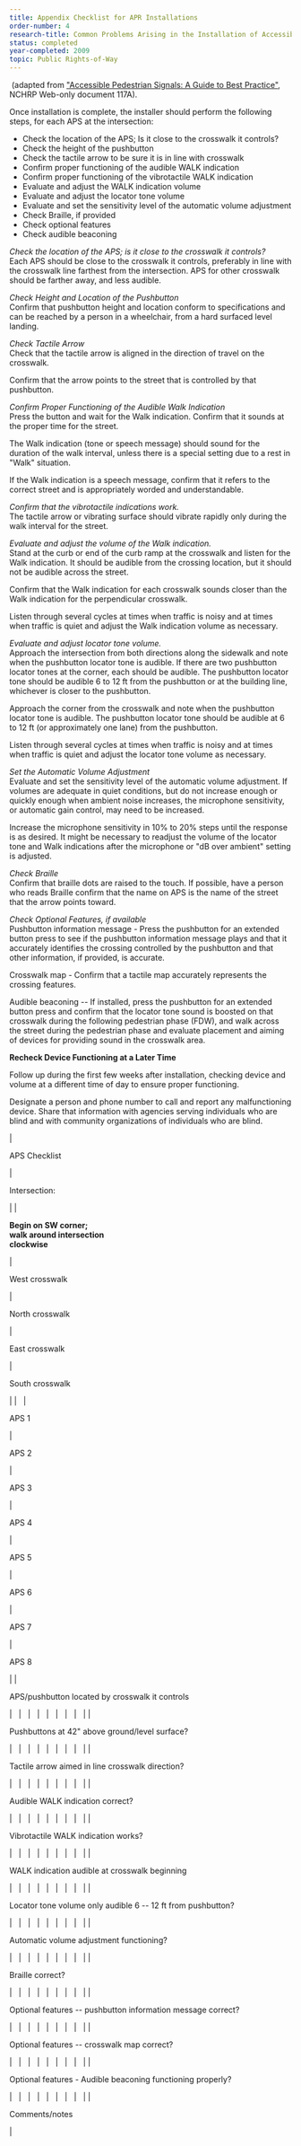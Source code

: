 ```yaml
---
title: Appendix Checklist for APR Installations
order-number: 4
research-title: Common Problems Arising in the Installation of Accessible Pedestrian Signals
status: completed
year-completed: 2009
topic: Public Rights-of-Way
---
```


 (adapted from ["Accessible Pedestrian Signals: A Guide to Best Practice"](http://www.trb.org/news/blurb_detail.asp?id=9102), NCHRP Web-only document 117A).

Once installation is complete, the installer should perform the following steps, for each APS at the intersection:

-   Check the location of the APS; Is it close to the crosswalk it controls?
-   Check the height of the pushbutton
-   Check the tactile arrow to be sure it is in line with crosswalk
-   Confirm proper functioning of the audible WALK indication
-   Confirm proper functioning of the vibrotactile WALK indication
-   Evaluate and adjust the WALK indication volume
-   Evaluate and adjust the locator tone volume
-   Evaluate and set the sensitivity level of the automatic volume adjustment
-   Check Braille, if provided
-   Check optional features
-   Check audible beaconing

*Check the location of the APS; is it close to the crosswalk it controls?*\
Each APS should be close to the crosswalk it controls, preferably in line with the crosswalk line farthest from the intersection. APS for other crosswalk should be farther away, and less audible.

*Check Height and Location of the Pushbutton*\
Confirm that pushbutton height and location conform to specifications and can be reached by a person in a wheelchair, from a hard surfaced level landing.

*Check Tactile Arrow*\
Check that the tactile arrow is aligned in the direction of travel on the crosswalk.

Confirm that the arrow points to the street that is controlled by that pushbutton.

*Confirm Proper Functioning of the Audible Walk Indication*\
Press the button and wait for the Walk indication. Confirm that it sounds at the proper time for the street.

The Walk indication (tone or speech message) should sound for the duration of the walk interval, unless there is a special setting due to a rest in "Walk" situation.

If the Walk indication is a speech message, confirm that it refers to the correct street and is appropriately worded and understandable.

*Confirm that the vibrotactile indications work.*\
The tactile arrow or vibrating surface should vibrate rapidly only during the walk interval for the street.

*Evaluate and adjust the volume of the Walk indication.*\
Stand at the curb or end of the curb ramp at the crosswalk and listen for the Walk indication. It should be audible from the crossing location, but it should not be audible across the street.

Confirm that the Walk indication for each crosswalk sounds closer than the Walk indication for the perpendicular crosswalk.

Listen through several cycles at times when traffic is noisy and at times when traffic is quiet and adjust the Walk indication volume as necessary.

*Evaluate and adjust locator tone volume.*\
Approach the intersection from both directions along the sidewalk and note when the pushbutton locator tone is audible. If there are two pushbutton locator tones at the corner, each should be audible. The pushbutton locator tone should be audible 6 to 12 ft from the pushbutton or at the building line, whichever is closer to the pushbutton.

Approach the corner from the crosswalk and note when the pushbutton locator tone is audible. The pushbutton locator tone should be audible at 6 to 12 ft (or approximately one lane) from the pushbutton.

Listen through several cycles at times when traffic is noisy and at times when traffic is quiet and adjust the locator tone volume as necessary.

*Set the Automatic Volume Adjustment*\
Evaluate and set the sensitivity level of the automatic volume adjustment. If volumes are adequate in quiet conditions, but do not increase enough or quickly enough when ambient noise increases, the microphone sensitivity, or automatic gain control, may need to be increased. 

Increase the microphone sensitivity in 10% to 20% steps until the response is as desired. It might be necessary to readjust the volume of the locator tone and Walk indications after the microphone or "dB over ambient" setting is adjusted.

*Check Braille*\
Confirm that braille dots are raised to the touch. If possible, have a person who reads Braille confirm that the name on APS is the name of the street that the arrow points toward.

*Check Optional Features, if available*\
Pushbutton information message - Press the pushbutton for an extended button press to see if the pushbutton information message plays and that it accurately identifies the crossing controlled by the pushbutton and that other information, if provided, is accurate.

Crosswalk map - Confirm that a tactile map accurately represents the crossing features.

Audible beaconing -- If installed, press the pushbutton for an extended button press and confirm that the locator tone sound is boosted on that crosswalk during the following pedestrian phase (FDW), and walk across the street during the pedestrian phase and evaluate placement and aiming of devices for providing sound in the crosswalk area.

**Recheck Device Functioning at a Later Time**

Follow up during the first few weeks after installation, checking device and volume at a different time of day to ensure proper functioning. 

Designate a person and phone number to call and report any malfunctioning device. Share that information with agencies serving individuals who are blind and with community organizations of individuals who are blind.

|

APS Checklist

 |

Intersection:

 |
|

**Begin on SW corner;\
walk around intersection\
clockwise**

 |

West crosswalk

 |

North crosswalk

 |

East crosswalk

 |

South crosswalk

 |
|   |

APS 1

 |

APS 2

 |

APS 3

 |

APS 4

 |

APS 5

 |

APS 6

 |

APS 7

 |

APS 8

 |
|

APS/pushbutton located by crosswalk it controls

 |   |   |   |   |   |   |   |   |
|

Pushbuttons at 42" above ground/level surface?

 |   |   |   |   |   |   |   |   |
|

Tactile arrow aimed in line crosswalk direction?

 |   |   |   |   |   |   |   |   |
|

Audible WALK indication correct?

 |   |   |   |   |   |   |   |   |
|

Vibrotactile WALK indication works?

 |   |   |   |   |   |   |   |   |
|

WALK indication audible at crosswalk beginning

 |   |   |   |   |   |   |   |   |
|

Locator tone volume only audible 6 -- 12 ft from pushbutton?

 |   |   |   |   |   |   |   |   |
|

Automatic volume adjustment functioning?

 |   |   |   |   |   |   |   |   |
|

Braille correct?

 |   |   |   |   |   |   |   |   |
|

Optional features -- pushbutton information message correct?

 |   |   |   |   |   |   |   |   |
|

Optional features -- crosswalk map correct?

 |   |   |   |   |   |   |   |   |
|

Optional features - Audible beaconing functioning properly?

 |   |   |   |   |   |   |   |   |
|

Comments/notes

 |
